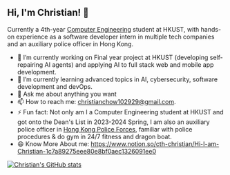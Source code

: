 

<!--
## Hi, I'm Christian! 👋
**Christian-Chow/Christian-Chow** is a ✨ _special_ ✨ repository because its `README.md` (this file) appears on your GitHub profile.

Here are some ideas to get you started:

- 🔭 I’m currently working on ...
- 🌱 I’m currently learning ...
- 👯 I’m looking to collaborate on ...
- 🤔 I’m looking for help with ...
- 💬 Ask me about ...
- 📫 How to reach me: ...
- 😄 Pronouns: ...
- ⚡ Fun fact: ...
-->

## Hi, I'm Christian! 👋
Currently a 4th-year [Computer Engineering](https://cpeg.hkust.edu.hk/cgi-bin/eng/index.php) student at HKUST, with hands-on experience as a software developer intern in multiple tech companies and an auxiliary police officer in Hong Kong.


- 🔭 I’m currently working on Final year project at HKUST (developing self-repairing AI agents) and applying AI to full stack web and mobile app development.
- 🌱 I’m currently learning advanced topics in AI, cybersecurity, software development and devOps.
- 💬 Ask me about anything you want
- 📫 How to reach me: christianchow102929@gmail.com.
- ⚡ Fun fact: Not only am I a Computer Engineering student at HKUST and got onto the Dean's List in 2023-2024 Spring, I am also an auxiliary police officer in [Hong Kong Police Forces](https://www.police.gov.hk/ppp_en/index.html), familiar with police procedures & do gym in 24/7 fitness and dragon boat.
- 😄 Know More About me: https://www.notion.so/cth-christian/Hi-I-am-Christian-1c7a89275eee80e8bf0aec1326091ee0


[![Christian's GitHub stats](https://github-readme-stats.vercel.app/api?username=Christian-Chow)](https://github.com/Christian-Chow/github-readme-stats)
